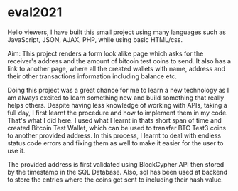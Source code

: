 # eval2021

Hello viewers,
I have built this small project using many languages such as JavaScript, JSON, AJAX, PHP, while using basic HTML/css.

Aim: This project renders a form look alike page which asks for the receiver's address and the amount of bitcoin test coins to send.
It also has a link to another page, where all the created wallets with name, address and their other transactions information including balance etc.

Doing this project was a great chance for me to learn a new technology as 
I am always excited to learn something new and build something that really helps others. 
Despite having less knowledge of working with APIs, taking a full day, I first learnt the procedure and how to implement them in my code. 
That's what I did here. I used what I learnt in thats short span of time and created Bitcoin Test Wallet, which can be used to transfer BTC Test3 
coins to another provided address. In this process, I learnt to deal with endless status code errors and fixing them as well to make it easier for the user to use it.

The provided address is first validated using BlockCypher API then stored by the timestamp in the SQL Database.
Also, sql has been used at backend to store the entries where the coins get sent to including their hash value.

